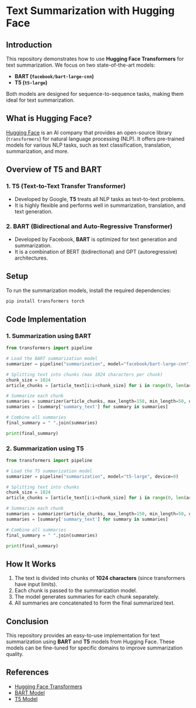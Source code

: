 #  Text Summarization with Hugging Face

## Introduction

This repository demonstrates how to use **Hugging Face Transformers** for text summarization. We focus on two state-of-the-art models:
- **BART (`facebook/bart-large-cnn`)**
- **T5 (`t5-large`)**

Both models are designed for sequence-to-sequence tasks, making them ideal for text summarization.

## What is Hugging Face?

[Hugging Face](https://huggingface.co/) is an AI company that provides an open-source library (`transformers`) for natural language processing (NLP). It offers pre-trained models for various NLP tasks, such as text classification, translation, summarization, and more.

## Overview of T5 and BART



### 1. T5 (Text-to-Text Transfer Transformer)
- Developed by Google, **T5** treats all NLP tasks as text-to-text problems.
- It is highly flexible and performs well in summarization, translation, and text generation.

### 2. BART (Bidirectional and Auto-Regressive Transformer)
- Developed by Facebook, **BART** is optimized for text generation and summarization.
- It is a combination of BERT (bidirectional) and GPT (autoregressive) architectures.

## Setup

To run the summarization models, install the required dependencies:

```bash
pip install transformers torch
```

## Code Implementation

### 1. Summarization using BART

```python
from transformers import pipeline

# Load the BART summarization model
summarizer = pipeline("summarization", model="facebook/bart-large-cnn", device=0)

# Splitting text into chunks (max 1024 characters per chunk)
chunk_size = 1024
article_chunks = [article_text[i:i+chunk_size] for i in range(0, len(article_text), chunk_size)]

# Summarize each chunk
summaries = summarizer(article_chunks, max_length=150, min_length=50, do_sample=False, batch_size=8)
summaries = [summary['summary_text'] for summary in summaries]

# Combine all summaries
final_summary = " ".join(summaries)

print(final_summary)
```

### 2. Summarization using T5

```python
from transformers import pipeline

# Load the T5 summarization model
summarizer = pipeline("summarization", model="t5-large", device=0)

# Splitting text into chunks
chunk_size = 1024
article_chunks = [article_text[i:i+chunk_size] for i in range(0, len(article_text), chunk_size)]

# Summarize each chunk
summaries = summarizer(article_chunks, max_length=150, min_length=50, do_sample=False, batch_size=8)
summaries = [summary['summary_text'] for summary in summaries]

# Combine all summaries
final_summary = " ".join(summaries)

print(final_summary)
```

## How It Works
1. The text is divided into chunks of **1024 characters** (since transformers have input limits).
2. Each chunk is passed to the summarization model.
3. The model generates summaries for each chunk separately.
4. All summaries are concatenated to form the final summarized text.

## Conclusion
This repository provides an easy-to-use implementation for text summarization using **BART** and **T5** models from Hugging Face. These models can be fine-tuned for specific domains to improve summarization quality.

## References
- [Hugging Face Transformers](https://huggingface.co/docs/transformers/)
- [BART Model](https://huggingface.co/facebook/bart-large-cnn)
- [T5 Model](https://huggingface.co/t5-large)


